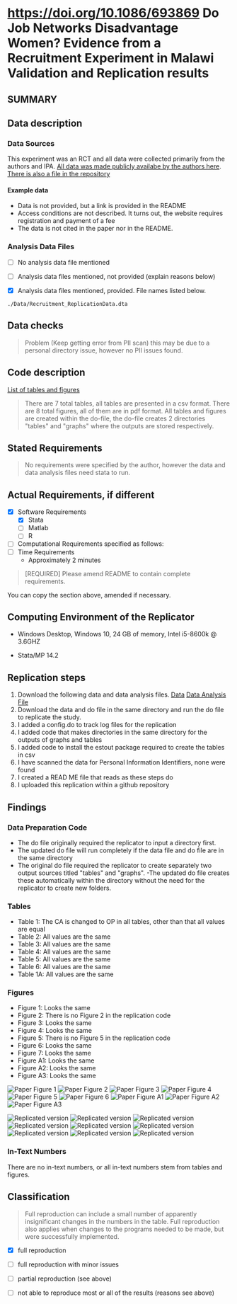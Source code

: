 #  https://doi.org/10.1086/693869 Do Job Networks Disadvantage Women? Evidence from a Recruitment Experiment in Malawi Validation and Replication results



SUMMARY
-------



Data description
----------------

### Data Sources

This experiment was an RCT and all data were collected primarily from the authors and IPA. 
[All data was made publicly availabe by the authors here](https://www.journals.uchicago.edu/doi/suppl/10.1086/693869).
[There is also a file in the repository](Data/Recruitment_ReplicationData.dta)

#### Example data

- Data is not provided, but a link is provided in the README
- Access conditions are not described. It turns out, the website requires registration and payment of a fee
- The data is not cited in the paper nor in the README.

### Analysis Data Files



- [ ] No analysis data file mentioned
- [ ] Analysis data files mentioned, not provided (explain reasons below)
- [X] Analysis data files mentioned, provided. File names listed below.






```
./Data/Recruitment_ReplicationData.dta

```



Data checks
-----------


> Problem (Keep getting error from PII scan) this may be due to a personal directory issue, however no PII issues found.


Code description
----------------

[List of tables and figures](code-check.xlsx)

>There are 7 total tables, all tables are presented in a csv format. There are 8 total figures, all of them are in pdf format. All tables and figures are created within the do-file, the do-file creates 2 directories "tables" and "graphs" where the outputs are stored respectively.



Stated Requirements
---------------------



>No requirements were specified by the author, however the data and data analysis files need stata to run.


Actual Requirements, if different
---------------------------------


- [X] Software Requirements 
  - [X] Stata
  - [ ] Matlab
  - [ ] R
- [ ] Computational Requirements specified as follows:
- [ ] Time Requirements 
  - Approximately 2 minutes

> [REQUIRED] Please amend README to contain complete requirements. 

You can copy the section above, amended if necessary.

Computing Environment of the Replicator
---------------------


- Windows Desktop, Windows 10, 24 GB of memory, Intel i5-8600k @ 3.6GHZ



- Stata/MP 14.2


Replication steps
-----------------



1. Download the following data and data analysis files. [Data](Data/Recruitment_ReplicationData) [Data Analysis File](Data/bkm_malawi_jole_replication)
2. Download the data and do file in the same directory and run the do file to replicate the study.
3. I added a config.do to track log files for the replication
4. I added code that makes directories in the same directory for the outputs of graphs and tables
5. I added code to install the estout package required to create the tables in csv
6. I have scanned the data for Personal Information Identifiers, none were found
7. I created a READ ME file that reads as these steps do
8. I uploaded this replication within a github repository

Findings
--------


### Data Preparation Code



- The do file originally required the replicator to input a directory first.
- The updated do file will run completely if the data file and do file are in the same directory
- The original do file required the replicator to create separately two output sources titled "tables" and "graphs". 
-The updated do file creates these automatically within the directory without the need for the replicator to create new folders.

### Tables


- Table 1: The CA is changed to OP in all tables, other than that all values are equal
- Table 2: All values are the same
- Table 3: All values are the same
- Table 4: All values are the same
- Table 5: All values are the same
- Table 6: All values are the same
- Table 1A: All values are the same

### Figures



- Figure 1: Looks the same
- Figure 2: There is no Figure 2 in the replication code
- Figure 3: Looks the same
- Figure 4: Looks the same
- Figure 5: There is no Figure 5 in the replication code
- Figure 6: Looks the same
- Figure 7: Looks the same
- Figure A1: Looks the same
- Figure A2: Looks the same
- Figure A3: Looks the same


![Paper Figure 1](./Data/Paper_Figures/Fig1.PNG)
![Paper Figure 2](./Data/Paper_Figures/Fig2.PNG)
![Paper Figure 3](./Data/Paper_Figures/Fig3.PNG)
![Paper Figure 4](./Data/Paper_Figures/Fig4.PNG)
![Paper Figure 5](./Data/Paper_Figures/Fig5.PNG)
![Paper Figure 6](./Data/Paper_Figures/Fig6.PNG)
![Paper Figure A1](./Data/Paper_Figures/FigA1.PNG)
![Paper Figure A2](./Data/Paper_Figures/FigA2.PNG)
![Paper Figure A3](./Data/Paper_Figures/FigA3.PNG)



![Replicated version](./Data/graphs/fig1_CA_ability_by_gender.png)
![Replicated version](./Data/graphs/fig1_CA_ability_by_gender.png)
![Replicated version](./Data/graphs/fig3_gender_choice_in_referrals_by_CA_performance.png)
![Replicated version](./Data/graphs/fig4_mens_fixedfee_referrals.png)
![Replicated version](./Data/graphs/fig6_referral_qualification_rate_by_CA_performance.png)
![Replicated version](./Data/graphs/fig7_womens_fixedfee_referrals.png)
![Replicated version](./Data/graphs/figA1_gender_bysession.png)
![Replicated version](./Data/graphs/figA2_performance_bysession.png)
![Replicated version](./Data/graphs/figA3_referral_qualifies_by_female_CA_performance.png)

### In-Text Numbers

There are no in-text numbers, or all in-text numbers stem from tables and figures.




Classification
--------------


> Full reproduction can include a small number of apparently insignificant changes in the numbers in the table. Full reproduction also applies when changes to the programs needed to be made, but were successfully implemented.


- [X] full reproduction
- [ ] full reproduction with minor issues
- [ ] partial reproduction (see above)
- [ ] not able to reproduce most or all of the results (reasons see above)



